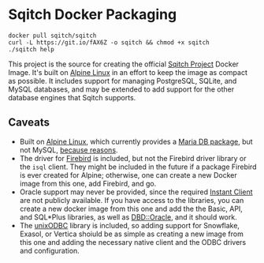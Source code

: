 Sqitch Docker Packaging
=======================

    docker pull sqitch/sqitch
    curl -L https://git.io/fAX6Z -o sqitch && chmod +x sqitch
    ./sqitch help

This project is the source for creating the official [Sqitch Project] Docker
Image. It's built on [Alpine Linux] in an effort to keep the image as compact as
possible. It includes support for managing PostgreSQL, SQLite, and MySQL
databases, and may be extended to add support for the other database engines
that Sqitch supports.

Caveats
-------

*   Built on [Alpine Linux], which currently provides a [Maria DB package],
    but not MySQL, [because reasons].
*   The driver for [Firebird] is included, but not the Firebird driver
    library or the `isql` client. They might be included in the future if
    a package Firebird is ever created for Alpine; otherwise, one can create
    a new Docker image from this one, add Firebird, and go.
*   Oracle support may never be provided, since the required [Instant Client]
    are not publicly available. If you have access to the libraries, you
    can create a new docker image from this one and add the the Basic, API,
    and SQL*Plus libraries, as well as [DBD::Oracle], and it should work.
*   The [unixODBC] library is included, so adding support for Snowflake, Exasol,
    or Vertica shoiuld be as simple as creating a new image from this one and
    adding the necessary native client and the ODBC drivers and configuration.

[Sqitch Project]: https://sqitch.org
[Alpine Linux]: https://alpinelinux.org
[Maria DB package]: https://pkgs.alpinelinux.org/packages?name=mariadb-client&branch=edge
[because reasons]: https://github.com/docker-library/mysql/issues/179
[Firebird]: https://www.firebirdsql.org
[Instant Client]: http://www.oracle.com/technetwork/database/database-technologies/instant-client/overview/index.html
[DBD::Oracle]: https://metacpan.org/pod/DBD::Oracle
[unixODBC]: http://www.unixodbc.org